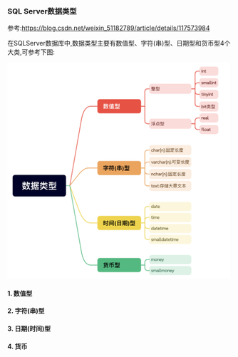 ### SQL Server数据类型

参考:https://blog.csdn.net/weixin_51182789/article/details/117573984

在SQLServer数据库中,数据类型主要有数值型、字符(串)型、日期型和货币型4个大类,可参考下图:

<img src="./images/i1.png" width="500" />

#### 1. 数值型

#### 2. 字符(串)型

#### 3. 日期(时间)型

#### 4. 货币